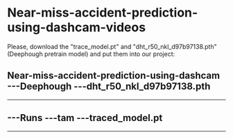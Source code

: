 # Near-miss-accident-prediction-using-dashcam-videos

Please, download the "trace_model.pt" and "dht_r50_nkl_d97b97138.pth" (Deephough pretrain model) and put them into our project:

Near-miss-accident-prediction-using-dashcam
---Deephough
   ---dht_r50_nkl_d97b97138.pth
   ---
   ---
---Runs
---tam
---traced_model.pt
---
---

